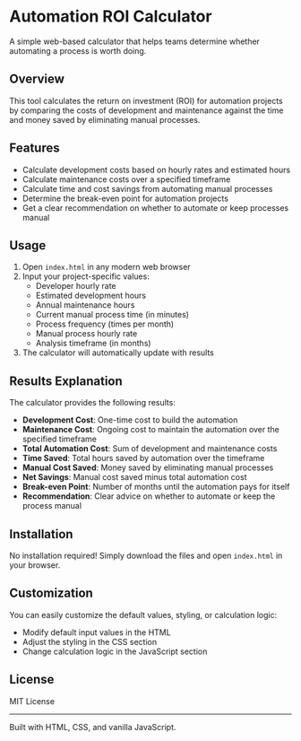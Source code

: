 # Automation ROI Calculator

A simple web-based calculator that helps teams determine whether automating a process is worth doing.

## Overview

This tool calculates the return on investment (ROI) for automation projects by comparing the costs of development and maintenance against the time and money saved by eliminating manual processes.

## Features

- Calculate development costs based on hourly rates and estimated hours
- Calculate maintenance costs over a specified timeframe
- Calculate time and cost savings from automating manual processes
- Determine the break-even point for automation projects
- Get a clear recommendation on whether to automate or keep processes manual

## Usage

1. Open `index.html` in any modern web browser
2. Input your project-specific values:
   - Developer hourly rate
   - Estimated development hours
   - Annual maintenance hours
   - Current manual process time (in minutes)
   - Process frequency (times per month)
   - Manual process hourly rate
   - Analysis timeframe (in months)
3. The calculator will automatically update with results

## Results Explanation

The calculator provides the following results:

- **Development Cost**: One-time cost to build the automation
- **Maintenance Cost**: Ongoing cost to maintain the automation over the specified timeframe
- **Total Automation Cost**: Sum of development and maintenance costs
- **Time Saved**: Total hours saved by automation over the timeframe
- **Manual Cost Saved**: Money saved by eliminating manual processes
- **Net Savings**: Manual cost saved minus total automation cost
- **Break-even Point**: Number of months until the automation pays for itself
- **Recommendation**: Clear advice on whether to automate or keep the process manual

## Installation

No installation required! Simply download the files and open `index.html` in your browser.

## Customization

You can easily customize the default values, styling, or calculation logic:

- Modify default input values in the HTML
- Adjust the styling in the CSS section
- Change calculation logic in the JavaScript section

## License

MIT License

---

Built with HTML, CSS, and vanilla JavaScript.
